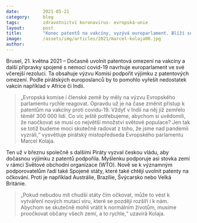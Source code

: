 ```yaml
---
date:         2021-05-21
category:     blog
tags:         zdravotnictví koronavirus- evropská-unie
layout:       post
title:        "Konec patentů na vakcíny, vyzývá europarlament. Blíží se konec pandemie?"
image:        /assets/img/articles/2021/marcel-kolaja00.jpg
author:       
---
```




Brusel, 21. května 2021 – Dočasně uvolnit patentová omezení na vakcíny a další přípravky spojené s nemocí covid-19 navrhuje europarlament ve své včerejší rezoluci. Ta obsahuje výzvu Komisi podpořit výjimku z patentových omezení. Podle pirátských europoslanců by to pomohlo vyřešit nedostatek vakcín například v Africe či Indii.

> „Evropská komise i členské země by měly na výzvu Evropského parlamentu rychle reagovat. Opravdu už je na čase změnit přístup k patentům na vakcíny proti covidu-19. Vždyť v Indii na něj již zemřelo téměř 300 000 lidí. Co víc ještě potřebujeme, abychom si uvědomili, že naočkovat se musí co největší množství světové populace? Jen tak se totiž budeme moci skutečně radovat z toho, že jsme nad pandemií vyzráli,“ vysvětluje pirátský místopředseda Evropského parlamentu Marcel Kolaja.

Ten už v březnu společně s dalšími Piráty vyzval českou vládu, aby dočasnou výjimku z patentů podpořila. Myšlenku podporuje asi stovka zemí v rámci Světové obchodní organizace (WTO). Nově se k významným podporovatelům řadí také Spojené státy, které také chtějí uvolnit patenty na očkování. Proti je například Austrálie, Brazílie, Švýcarsko nebo Velká Británie.

> „Pokud nebudou mít chudší státy čím očkovat, může to vést k vytváření nových mutací viru, které se později rozšíří i k nám. Abychom se skutečně mohli vrátit k normálním životům, musíme proočkovat občany všech zemí, a to rychle,“ uzavírá Kolaja.
